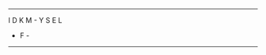-------------------------------------------------------

I D K 
M - Y
S E L 
- F -



-------------------------------------------------------
